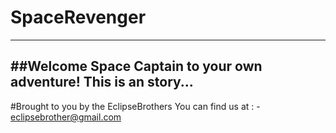 # SpaceRevenger
----------------

##Welcome Space Captain to your own adventure!
  This is an story...
----------------

#Brought to you by the EclipseBrothers
  You can find us at : 
          - eclipsebrother@gmail.com

